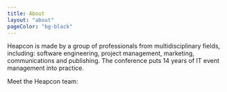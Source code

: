 ```yaml
---
title: About
layout: "about"
pageColor: "bg-black"
---
```


Heapcon is made by a group of professionals from multidisciplinary fields, including: software engineering, project management, marketing, communications and publishing. The conference puts 14 years of IT event management into practice.

Meet the Heapcon team: